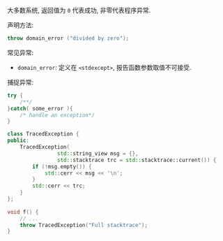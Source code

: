 大多数系统, 返回值为 `0` 代表成功, 非零代表程序异常.

声明方法: 
```cpp
throw domain_error ("divided by zero");
```

常见异常: 
- `domain_error`: 定义在 `<stdexcept>`, 报告函数参数取值不可接受.


捕捉异常:
```cpp
try {
	/**/
}catch( some_error ){
	/* handle an exception*/
}
```

```cpp
class TracedException {
public:
    TracedException(
                std::string_view msg = {},
                std::stacktrace trc = std::stacktrace::current()) {
        if (!msg.empty()) {
            std::cerr << msg << '\n';
        }
        std::cerr << trc;
    }
};
 
void f() {
    // ...
    throw TracedException("Full stacktrace");
}
```